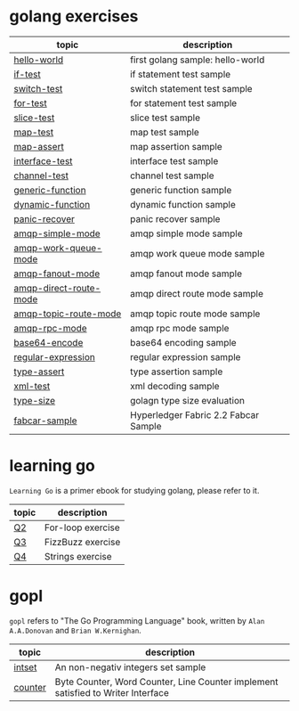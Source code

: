 # golang exercises

|topic|description|
|----|----|
|[hello-world](./hello-world/hello_world.go)|first golang sample: hello-world|
|[if-test](./if-test/if_test.go)|if statement test sample|
|[switch-test](./switch-test/switch_test.go)|switch statement test sample|
|[for-test](./for-test/for_test.go)|for statement test sample|
|[slice-test](./slice-test/slice_test.go)|slice test sample|
|[map-test](./map-test/map_test.go)|map test sample|
|[map-assert](./map-assert/map_assert.go)|map assertion sample|
|[interface-test](./interface-test/interface_test.go)|interface test sample|
|[channel-test](./channel-test/channel_test.go)|channel test sample|
|[generic-function](./generic-function/generic_func.go)|generic function sample|
|[dynamic-function](./dynamic-function/dynamic_func.go)|dynamic function sample|
|[panic-recover](./panic-recover/sample1.go)|panic recover sample|
|[amqp-simple-mode](./amqp-test/01-simple-mode/)|amqp simple mode sample|
|[amqp-work-queue-mode](./amqp-test/02-work-queues/)|amqp work queue mode sample|
|[amqp-fanout-mode](./amqp-test/03-fanout/)|amqp fanout mode sample|
|[amqp-direct-route-mode](./amqp-test/04-direct-route/)|amqp direct route mode sample|
|[amqp-topic-route-mode](./amqp-test/05-topic-route/)|amqp topic route mode sample|
|[amqp-rpc-mode](./amqp-test/06-rpc-demo/)|amqp rpc mode sample|
|[base64-encode](./base64-test/base64test.go)|base64 encoding sample|
|[regular-expression](./regexp/main.geo)|regular expression sample|
|[type-assert](./type-assert/main.go)|type assertion sample|
|[xml-test](./xml-test/main.go)|xml decoding sample|
|[type-size](./type-size/main.go)|golagn type size evaluation|
|[fabcar-sample](./fabcar-sample/fabcar.go)|Hyperledger Fabric 2.2 Fabcar Sample|

# learning go

`Learning Go` is a primer ebook for studying golang, please refer to it.

|topic|description|
|----|----|
|[Q2](./learning-go/Q2/for_loop.go)|For-loop exercise|
|[Q3](./learning-go/Q3/FizzBuzz.go)|FizzBuzz exercise|
|[Q4](./learning-go/Q4/strings.go)|Strings exercise|

# gopl

`gopl` refers to "The Go Programming Language" book, written by `Alan A.A.Donovan` and `Brian W.Kernighan`. 

|topic|description|
|----|----|
|[intset](./gopl/ch6/intset/intset.go)|An non-negativ integers set sample|
|[counter](./gopl/ch7/counter/counter.go)|Byte Counter, Word Counter, Line Counter implement satisfied to Writer Interface|

